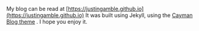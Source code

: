 
My blog can be read at [https://justingamble.github.io](https://justingamble.github.io)
It was built using Jekyll, using the [Cayman Blog theme](https://github.com/lorepirri/cayman-blog) .  I hope you enjoy it.
